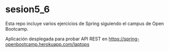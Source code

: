 # sesion5_6
Esta repo incluye varios ejercicios de Spring siguiendo el campus de Open Bootcamp.

Aplicación desplegada para probar API REST en https://spring-openbootcamp.herokuapp.com/laptops
